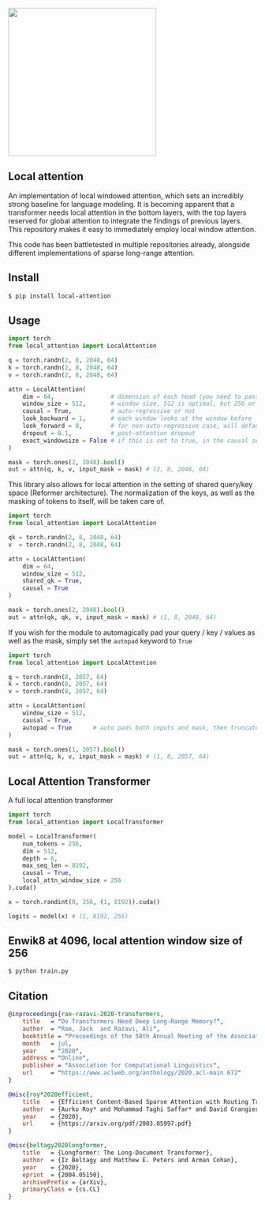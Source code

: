 <img src="./diagram.png" width="300px"></img>

## Local attention

An implementation of local windowed attention, which sets an incredibly strong baseline for language modeling. It is becoming apparent that a transformer needs local attention in the bottom layers, with the top layers reserved for global attention to integrate the findings of previous layers. This repository makes it easy to immediately employ local window attention.

This code has been battletested in multiple repositories already, alongside different implementations of sparse long-range attention.

## Install

```bash
$ pip install local-attention
```

## Usage

```python
import torch
from local_attention import LocalAttention

q = torch.randn(2, 8, 2048, 64)
k = torch.randn(2, 8, 2048, 64)
v = torch.randn(2, 8, 2048, 64)

attn = LocalAttention(
    dim = 64,                # dimension of each head (you need to pass this in for relative positional encoding)
    window_size = 512,       # window size. 512 is optimal, but 256 or 128 yields good enough results
    causal = True,           # auto-regressive or not
    look_backward = 1,       # each window looks at the window before
    look_forward = 0,        # for non-auto-regressive case, will default to 1, so each window looks at the window before and after it
    dropout = 0.1,           # post-attention dropout
    exact_windowsize = False # if this is set to true, in the causal setting, each query will see at maximum the number of keys equal to the window size
)

mask = torch.ones(2, 2048).bool()
out = attn(q, k, v, input_mask = mask) # (2, 8, 2048, 64)
```

This library also allows for local attention in the setting of shared query/key space (Reformer architecture). The normalization of the keys, as well as the masking of tokens to itself, will be taken care of.

```python
import torch
from local_attention import LocalAttention

qk = torch.randn(2, 8, 2048, 64)
v  = torch.randn(2, 8, 2048, 64)

attn = LocalAttention(
    dim = 64,
    window_size = 512,
    shared_qk = True,
    causal = True
)

mask = torch.ones(2, 2048).bool()
out = attn(qk, qk, v, input_mask = mask) # (1, 8, 2048, 64)
```

If you wish for the module to automagically pad your query / key / values as well as the mask, simply set the `autopad` keyword to `True`

```python
import torch
from local_attention import LocalAttention

q = torch.randn(8, 2057, 64)
k = torch.randn(8, 2057, 64)
v = torch.randn(8, 2057, 64)

attn = LocalAttention(
    window_size = 512,
    causal = True,
    autopad = True      # auto pads both inputs and mask, then truncates output appropriately
)

mask = torch.ones(1, 2057).bool()
out = attn(q, k, v, input_mask = mask) # (1, 8, 2057, 64)
```

## Local Attention Transformer

A full local attention transformer

```python
import torch
from local_attention import LocalTransformer

model = LocalTransformer(
    num_tokens = 256,
    dim = 512,
    depth = 6,
    max_seq_len = 8192,
    causal = True,
    local_attn_window_size = 256
).cuda()

x = torch.randint(0, 256, (1, 8192)).cuda()

logits = model(x) # (1, 8192, 256)
```

## Enwik8 at 4096, local attention window size of 256

```bash
$ python train.py
```

## Citation

```bibtex
@inproceedings{rae-razavi-2020-transformers,
    title   = "Do Transformers Need Deep Long-Range Memory?",
    author  = "Rae, Jack  and Razavi, Ali",
    booktitle = "Proceedings of the 58th Annual Meeting of the Association for Computational Linguistics",
    month   = jul,
    year    = "2020",
    address = "Online",
    publisher = "Association for Computational Linguistics",
    url     = "https://www.aclweb.org/anthology/2020.acl-main.672"
}
```

```bibtex
@misc{roy*2020efficient,
    title   = {Efficient Content-Based Sparse Attention with Routing Transformers},
    author  = {Aurko Roy* and Mohammad Taghi Saffar* and David Grangier and Ashish Vaswani},
    year    = {2020},
    url     = {https://arxiv.org/pdf/2003.05997.pdf}
}
```

```bibtex
@misc{beltagy2020longformer,
    title   = {Longformer: The Long-Document Transformer},
    author  = {Iz Beltagy and Matthew E. Peters and Arman Cohan},
    year    = {2020},
    eprint  = {2004.05150},
    archivePrefix = {arXiv},
    primaryClass = {cs.CL}
}
```
